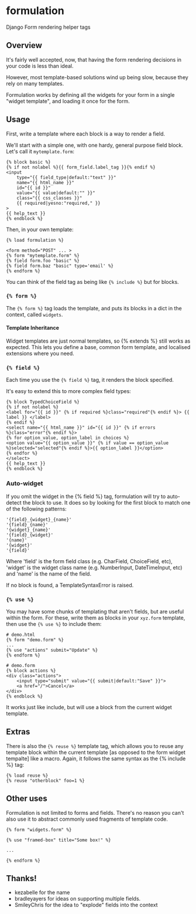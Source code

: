 # formulation

Django Form rendering helper tags


## Overview

It's fairly well accepted, now, that having the form rendering decisions in your code is less than ideal.

However, most template-based solutions wind up being slow, because they rely on many templates.

Formulation works by defining all the widgets for your form in a single "widget template", and loading it once for the form.

## Usage

First, write a template where each block is a way to render a field.

We'll start with a simple one, with one hardy, general purpose field block.  Let's call it `mytemplate.form`:

    {% block basic %}
    {% if not nolabel %}{{ form_field.label_tag }}{% endif %}
    <input
        type="{{ field_type|default:"text" }}"
        name="{{ html_name }}"
        id="{{ id }}"
        value="{{ value|default:"" }}"
        class="{{ css_classes }}"
        {{ required|yesno:"required," }}
    >
    {{ help_text }}
    {% endblock %}

Then, in your own template:

    {% load formulation %}

    <form method="POST" ... >
    {% form "mytemplate.form" %}
    {% field form.foo "basic" %}
    {% field form.baz "basic" type='email' %}
    {% endform %}

You can think of the field tag as being like `{% include %}` but for blocks.

### `{% form %}`

The `{% form %}` tag loads the template, and puts its blocks in a dict in the context, called `widgets`.

#### Template Inheritance

Widget templates are just normal templates, so {% extends %} still works as expected.  This lets you define a base, common form template, and localised extensions where you need.

### `{% field %}`

Each time you use the `{% field %}` tag, it renders the block specified.

It's easy to extend this to more complex field types:

    {% block TypedChoiceField %}
    {% if not nolabel %}
    <label for="{{ id }}" {% if required %}class="required"{% endif %}> {{ label }} </label>
    {% endif %}
    <select name="{{ html_name }}" id="{{ id }}" {% if errors %}class="error"{% endif %}>
    {% for option_value, option_label in choices %}
    <option value="{{ option_value }}" {% if value == option_value %}selected="selected"{% endif %}>{{ option_label }}</option>
    {% endfor %}
    </select>
    {{ help_text }}
    {% endblock %}

### Auto-widget

If you omit the widget in the {% field %} tag, formulation will try to auto-detect the block to use.  It does so by looking for the first block to match one of the following patterns:

    '{field}_{widget}_{name}'
    '{field}_{name}'
    '{widget}_{name}'
    '{field}_{widget}'
    '{name}'
    '{widget}'
    '{field}'

Where 'field' is the form field class (e.g. CharField, ChoiceField, etc), 'widget' is the widget class name (e.g. NumberInput, DateTimeInput, etc) and 'name' is the name of the field.

If no block is found, a TemplateSyntaxError is raised.

### `{% use %}`

You may have some chunks of templating that aren't fields, but are useful within the form.
For these, write them as blocks in your `xyz.form` template, then use the `{% use %}` to include them:

    # demo.html
    {% form "demo.form" %}
    ...
    {% use "actions" submit="Update" %}
    {% endform %}

    # demo.form
    {% block actions %}
    <div class="actions">
        <input type="submit" value="{{ submit|default:"Save" }}">
        <a href="/">Cancel</a>
    </div>
    {% endblock %}

It works just like include, but will use a block from the current widget template.

## Extras

There is also the `{% reuse %}` template tag, which allows you to reuse any template block within the current template [as opposed to the form widget tempalte] like a macro.  Again, it follows the same syntax as the {% include %} tag:

    {% load reuse %}
    {% reuse "otherblock" foo=1 %}

## Other uses

Formulation is not limited to forms and fields.  There's no reason you can't also use it to abstract commonly used fragments of template code.

    {% form "widgets.form" %}

    {% use "framed-box" title="Some box!" %}

    ...

    {% endform %}

## Thanks!

- kezabelle for the name
- bradleyayers for ideas on supporting multiple fields.
- SmileyChris for the idea to "explode" fields into the context

